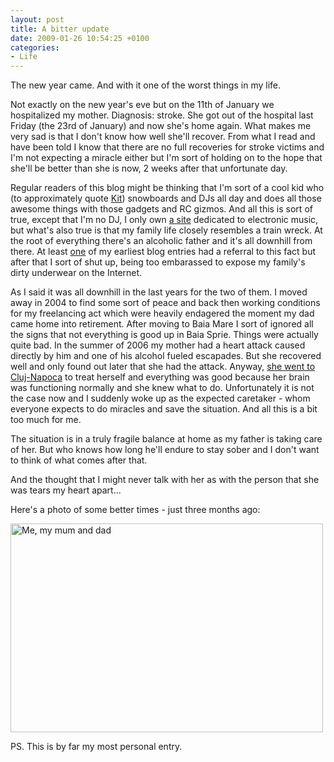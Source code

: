 ```yaml
---
layout: post
title: A bitter update
date: 2009-01-26 10:54:25 +0100
categories:
- Life
---
```

The new year came. And with it one of the worst things in my life.

Not exactly on the new year's eve but on the 11th of January we hospitalized my mother. Diagnosis: stroke. She got out of the hospital last Friday (the 23rd of January) and now she's home again. What makes me very sad is that I don't know how well she'll recover. From what I read and have been told I know that there are no full recoveries for stroke victims and I'm not expecting a miracle either but I'm sort of holding on to the hope that she'll be better than she is now, 2 weeks after that unfortunate day.

Regular readers of this blog might be thinking that I'm sort of a cool kid who (to approximately quote <a href="http://www.kitblog.com">Kit</a>) snowboards and DJs all day and does all those awesome things with those gadgets and RC gizmos. And all this is sort of true, except that I'm no DJ, I only own <a href="http://www.drumandbass.ro">a site</a> dedicated to electronic music, but what's also true is that my family life closely resembles a train wreck. At the root of everything there's an alcoholic father and it's all downhill from there. At least <a href="http://www.rusiczki.net/blog/archives/2002/12/24/yuppeee_its_christmas">one</a> of my earliest blog entries had a referral to this fact but after that I sort of shut up, being too embarassed to expose my family's dirty underwear on the Internet.

As I said it was all downhill in the last years for the two of them. I moved away in 2004 to find some sort of peace and back then working conditions for my freelancing act which were heavily endagered the moment my dad came home into retirement. After moving to Baia Mare I sort of ignored all the signs that not everything is good up in Baia Sprie. Things were actually quite bad. In the summer of 2006 my mother had a heart attack caused directly by him and one of his alcohol fueled escapades. But she recovered well and only found out later that she had the attack. Anyway, <a href="http://www.rusiczki.net/blog/archives/2006/11/23/hospitals_and_surprise_travels">she went to Cluj-Napoca</a> to treat herself and everything was good because her brain was functioning normally and she knew what to do. Unfortunately it is not the case now and I suddenly woke up as the expected caretaker - whom everyone expects to do miracles and save the situation. And all this is a bit too much for me.

The situation is in a truly fragile balance at home as my father is taking care of her. But who knows how long he'll endure to stay sober and I don't want to think of what comes after that.

And the thought that I might never talk with her as with the person that she was tears my heart apart...

Here's a photo of some better times - just three months ago:

<a href="http://www.rusiczki.net/blog/blogpics/me-my-mum-and-dad.jpg"><img alt="Me, my mum and dad" src="http://www.rusiczki.net/blog/blogpics/me-my-mum-and-dad-500x334.jpg" width="500" height="334" style="border:0" class="image"/></a>

PS. This is by far my most personal entry.


